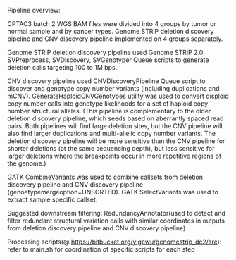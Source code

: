 Pipeline overview:

CPTAC3 batch 2 WGS BAM files were divided into 4 groups by tumor or normal sample and by cancer types. Genome STRiP deletion discovery pipeline and CNV discovery pipeline implemented on 4 groups separately.

Genome STRiP deletion discovery pipeline used Genome STRiP 2.0 SVPreprocess, SVDiscovery, SVGenotyper Queue scripts to generate deletion calls targeting 100 to 1M bps.

CNV discovery pipeline used CNVDiscoveryPipeline Queue script to discover and genotype copy number variants (including duplications and mCNV). GenerateHaploidCNVGenotypes utility was used to convert disploid copy number calls into genotype likelihoods for a set of haploid copy number structural alleles. 
(This pipeline is complementary to the older deletion discovery pipeline, which seeds based on aberrantly spaced read pairs. Both pipelines will find large deletion sites, but the CNV pipeline will also find larger duplications and multi-allelic copy number variants. The deletion discovery pipeline will be more sensitive than the CNV pipeline for shorter deletions (at the same sequencing depth), but less sensitive for larger deletions where the breakpoints occur in more repetitive regions of the genome.)

GATK CombineVariants was used to combine callsets from deletion discovery pipeline and CNV discovery pipeline (genoetypemergeoption=UNSORTED). GATK SelectVariants was used to extract sample specific callset.

Suggested downstream filtering:
RedundancyAnnotator(used to detect and filter redundant structural variation calls with similar coordinates in outputs from deletion discovery pipeline and CNV discovery pipeline) 

Processing scripts(@ https://bitbucket.org/yigewu/genomestrip_dc2/src):
refer to main.sh for coordination of specific scripts for each step
